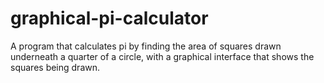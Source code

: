# graphical-pi-calculator

A program that calculates pi by finding the area of squares drawn underneath a quarter of a circle, with a graphical interface that shows the squares being drawn. 
